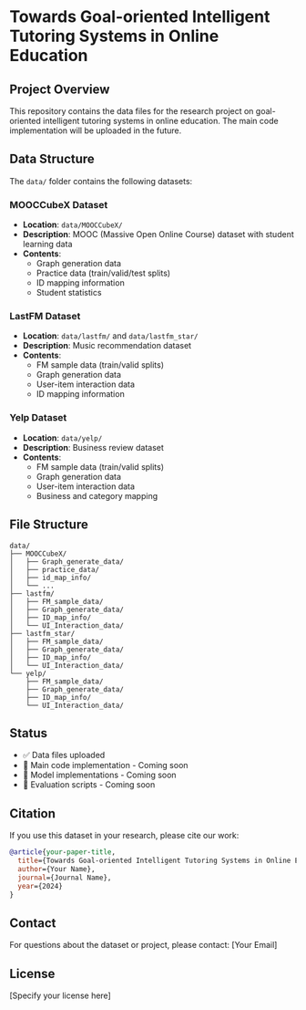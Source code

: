# Towards Goal-oriented Intelligent Tutoring Systems in Online Education

## Project Overview

This repository contains the data files for the research project on goal-oriented intelligent tutoring systems in online education. The main code implementation will be uploaded in the future.

## Data Structure

The `data/` folder contains the following datasets:

### MOOCCubeX Dataset
- **Location**: `data/MOOCCubeX/`
- **Description**: MOOC (Massive Open Online Course) dataset with student learning data
- **Contents**:
  - Graph generation data
  - Practice data (train/valid/test splits)
  - ID mapping information
  - Student statistics

### LastFM Dataset
- **Location**: `data/lastfm/` and `data/lastfm_star/`
- **Description**: Music recommendation dataset
- **Contents**:
  - FM sample data (train/valid splits)
  - Graph generation data
  - User-item interaction data
  - ID mapping information

### Yelp Dataset
- **Location**: `data/yelp/`
- **Description**: Business review dataset
- **Contents**:
  - FM sample data (train/valid splits)
  - Graph generation data
  - User-item interaction data
  - Business and category mapping

## File Structure

```
data/
├── MOOCCubeX/
│   ├── Graph_generate_data/
│   ├── practice_data/
│   ├── id_map_info/
│   └── ...
├── lastfm/
│   ├── FM_sample_data/
│   ├── Graph_generate_data/
│   ├── ID_map_info/
│   └── UI_Interaction_data/
├── lastfm_star/
│   ├── FM_sample_data/
│   ├── Graph_generate_data/
│   ├── ID_map_info/
│   └── UI_Interaction_data/
└── yelp/
    ├── FM_sample_data/
    ├── Graph_generate_data/
    ├── ID_map_info/
    └── UI_Interaction_data/
```

## Status

- ✅ Data files uploaded
- 🔄 Main code implementation - Coming soon
- 🔄 Model implementations - Coming soon
- 🔄 Evaluation scripts - Coming soon

## Citation

If you use this dataset in your research, please cite our work:

```bibtex
@article{your-paper-title,
  title={Towards Goal-oriented Intelligent Tutoring Systems in Online Education},
  author={Your Name},
  journal={Journal Name},
  year={2024}
}
```

## Contact

For questions about the dataset or project, please contact: [Your Email]

## License

[Specify your license here]
